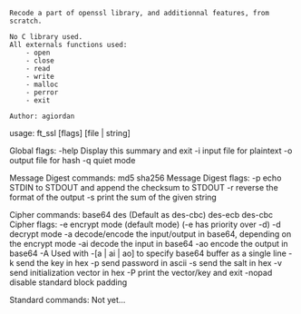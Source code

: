     Recode a part of openssl library, and additionnal features, from scratch.

    No C library used.
    All externals functions used:
        - open
        - close
        - read
        - write
        - malloc
        - perror
        - exit

    Author: agiordan




usage: ft_ssl <algorithm> [flags] [file | string]


Global flags:
    -help   Display this summary and exit
    -i      input file for plaintext
    -o      output file for hash
    -q      quiet mode


Message Digest commands:
    md5
    sha256
Message Digest flags:
    -p      echo STDIN to STDOUT and append the checksum to STDOUT
    -r      reverse the format of the output
    -s      print the sum of the given string


Cipher commands:
    base64
    des     (Default as des-cbc)
    des-ecb
    des-cbc
Cipher flags:
    -e      encrypt mode (default mode) (-e has priority over -d)
    -d      decrypt mode
    -a      decode/encode the input/output in base64, depending on the encrypt mode
    -ai     decode the input in base64
    -ao     encode the output in base64
    -A      Used with -[a | ai | ao] to specify base64 buffer as a single line
    -k      send the key in hex
    -p      send password in ascii
    -s      send the salt in hex
    -v      send initialization vector in hex
    -P      print the vector/key and exit
    -nopad  disable standard block padding


Standard commands:
    Not yet...

